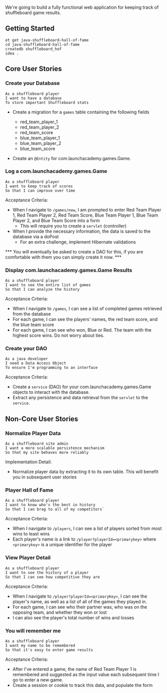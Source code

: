 We're going to build a fully functional web application for keeping track of shuffleboard game results.

## Getting Started

```no-highlight
et get java-shuffleboard-hall-of-fame
cd java-shuffleboard-hall-of-fame
createdb shuffleboard_hof
idea .
```

## Core User Stories

### Create your Database

```no-highlight
As a shuffleboard player
I want to have a database
To store important Shuffleboard stats
```

- Create a migration for a `games` table containing the following fields
  - red_team_player_1
  - red_team_player_2
  - red_team_score
  - blue_team_player_1
  - blue_team_player_2
  - blue_team_score

- Create an `@Entity` for com.launchacademy.games.Game.


### Log a com.launchacademy.games.Game

```no-highlight
As a shuffleboard player
I want to keep track of scores
So that I can improve over time
```

Acceptance Criteria:

- When I navigate to `/games/new`, I am prompted to enter Red Team Player 1, Red Team Player 2, Red Team Score, Blue Team Player 1, Blue Team Player 2, and Blue Team Score into a form
  - This will require you to create a `servlet` (controller)
- When I provide the necessary information, the data is saved to the database via a doPost
  - For an extra challenge, implement Hibernate validations

*** You will eventually be asked to create a DAO for this, if you are comfortable with them you can simply create it now. ***

### Display com.launchacademy.games.Game Results

```no-highlight
As a shuffleboard player
I want to see the entire list of games
So that I can analyze the history
```

Acceptance Criteria:

- When I navigate to `/games`, I can see a list of completed games retrieved from the database
- For each game, I can see the players' names, the red team score, and the blue team score
- For each game, I can see who won, Blue or Red. The team with the highest score wins. Do not worry about ties.

### Create your DAO

```no-highlight
As a java developer
I need a Data Access Object
To ensure I'm programming to an interface
```

Acceptance Criteria:

- Create a `service` (DAO) for your com.launchacademy.games.Game objects to interact with the database.
- Extract any persistence and data retrieval from the `servlet` to the `service`.

## Non-Core User Stories


### Normalize Player Data

```no-highlight
As a shuffleboard site admin
I want a more scalable persistence mechanism
So that my site behaves more reliably
```

Implementation Detail:

- Normalize player data by extracting it to its own table. This will benefit you in subsequent user stories

### Player Hall of Fame

```no-highlight
As a shuffleboard player
I want to know who's the best in history
So that I can brag to all of my competitors`
```

Acceptance Criteria:

- When I navigate to `/players`, I can see a list of players sorted from most wins to least wins
- Each player's name is a link to `/player?playerId=<primarykey>` where `<primarykey>` is a unique identifier for the player

### View Player Detail

```no-highlight
As a shuffleboard player
I want to see the history of a player
So that I can see how competitive they are
```

Acceptance Criteria:

- When I navigate to `/player?playerId=<primaryKey>`, I can see the player's name, as well as a list of all of the games they played in.
- For each game, I can see who their partner was, who was on the opposing team, and whether they won or lost
- I can also see the player's total number of wins and losses

### You will remember me

```no-highlight
As a shuffleboard player
I want my name to be remembered
So that it's easy to enter game results
```

Acceptance Criteria:

- After I've entered a game, the name of Red Team Player 1 is remembered and suggested as the input value each subsequent time I go to enter a new game.
- Create a session or cookie to track this data, and populate the form

